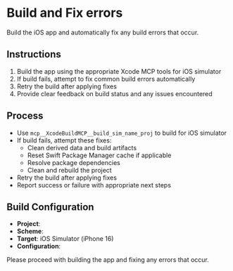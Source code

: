 # Build and Fix errors

Build the <app-name> iOS app and automatically fix any build errors that occur.

## Instructions

1. Build the app using the appropriate Xcode MCP tools for iOS simulator
2. If build fails, attempt to fix common build errors automatically
3. Retry the build after applying fixes
4. Provide clear feedback on build status and any issues encountered

## Process

- Use `mcp__XcodeBuildMCP__build_sim_name_proj` to build for iOS simulator
- If build fails, attempt these fixes:
  - Clean derived data and build artifacts
  - Reset Swift Package Manager cache if applicable
  - Resolve package dependencies
  - Clean and rebuild the project
- Retry the build after applying fixes
- Report success or failure with appropriate next steps

## Build Configuration

- **Project**: 
- **Scheme**: 
- **Target**: iOS Simulator (iPhone 16)
- **Configuration**: 

Please proceed with building the app and fixing any errors that occur.